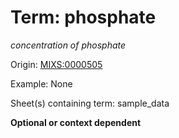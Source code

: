 # Term: phosphate

*concentration of phosphate*

Origin: [MIXS:0000505](https://w3id.org/mixs/0000505)

Example: None

Sheet(s) containing term: sample_data

**Optional or context dependent**